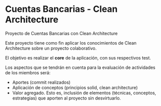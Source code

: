 # Cuentas Bancarias - Clean Architecture
Proyecto de Cuentas Bancarias con Clean Architecture

Este proyecto tiene como fin aplicar los conocimientos de Clean Architecture sobre un proyecto colaborativo.

El objetivo es realizar el **core** de la aplicación, con sus respectivos test.

Los aspectos que se tendrán en cuenta para la evaluación de actividades de los miembros será:
- Aportes (commit realizados)
- Aplicación de conceptos (principios solid, clean architecture)
- Valor agregado. Esto es, inclusión de elementos (técnicas, conceptos, estrategias) que aporten al proyecto sin desvirtuarlo.
